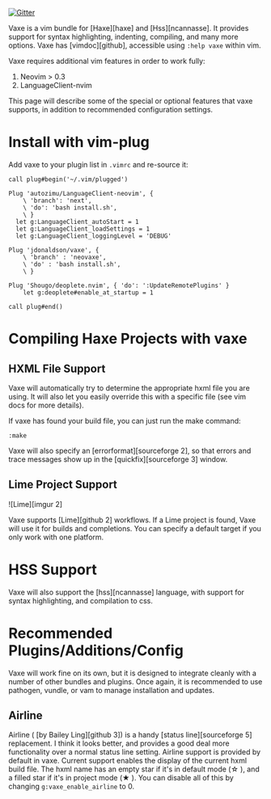 [![Gitter](https://badges.gitter.im/Join%20Chat.svg)](https://gitter.im/jdonaldson/vaxe?utm_source=badge&utm_medium=badge&utm_campaign=pr-badge)

Vaxe is a vim bundle for [Haxe][haxe] and [Hss][ncannasse].  It provides support
for syntax highlighting, indenting, compiling, and many more options.  Vaxe has
[vimdoc][github], accessible using `:help vaxe` within vim.

Vaxe requires additional vim features in order to work fully:

1. Neovim > 0.3
2. LanguageClient-nvim

This page will describe some of the special or optional features that vaxe
supports, in addition to recommended configuration settings.

# Install with vim-plug

Add vaxe to your plugin list in `.vimrc` and re-source it:

```viml
call plug#begin('~/.vim/plugged')

Plug 'autozimu/LanguageClient-neovim', {
    \ 'branch': 'next',
    \ 'do': 'bash install.sh',
    \ }
  let g:LanguageClient_autoStart = 1
  let g:LanguageClient_loadSettings = 1
  let g:LanguageClient_loggingLevel = 'DEBUG'

Plug 'jdonaldson/vaxe', {
    \ 'branch' : 'neovaxe',
    \ 'do' : 'bash install.sh',
    \ }

Plug 'Shougo/deoplete.nvim', { 'do': ':UpdateRemotePlugins' }
    let g:deoplete#enable_at_startup = 1

call plug#end()
```



# Compiling Haxe Projects with vaxe

## HXML File Support

Vaxe will automatically try to determine the appropriate hxml file you are
using.  It will also let you easily override this with a specific file
(see vim docs for more details).

If vaxe has found your build file, you can just run the make command:

```viml
:make
```

Vaxe will also specify an
[errorformat][sourceforge 2],
so that errors and trace messages show up in the
[quickfix][sourceforge 3]
window.

## Lime Project Support
![Lime][imgur 2]

Vaxe supports [Lime][github 2]
workflows.  If a Lime project is found, Vaxe will use it for builds and
completions. You can specify a default target if you only work with one
platform.


# HSS Support
Vaxe will also support the [hss][ncannasse] language,
with support for syntax highlighting, and compilation to css.

# Recommended Plugins/Additions/Config

Vaxe will work fine on its own, but it is designed to integrate cleanly with
a number of other bundles and plugins. Once again, it is recommended to use
pathogen, vundle, or vam to manage installation and updates.

## Airline

Airline ( [by Bailey Ling][github 3]) is a handy
[status line][sourceforge 5]
replacement.  I think it looks better, and provides a good deal more
functionality over a normal status line setting.  Airline support is provided by
default in vaxe.  Current support enables the display of the current hxml build
file.  The hxml name has an empty star if it's in default mode (☆ ), and a
filled star if it's in project mode (★ ).  You can disable all of this by
changing ```g:vaxe_enable_airline``` to 0.



